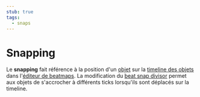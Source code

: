 ```yaml
---
stub: true
tags:
  - snaps
---
```


# Snapping

Le **snapping** fait référence à la position d'un [objet](/wiki/Hit_object) sur la [timeline des objets](/wiki/Beatmap_Editor/Timelines#hit-objects) dans l'[éditeur de beatmaps](/wiki/Beatmap_Editor). La modification du [beat snap divisor](/wiki/Beatmap_Editor/Beat_Snap_Divisor) permet aux objets de s'accrocher à différents ticks lorsqu'ils sont déplacés sur la timeline.
